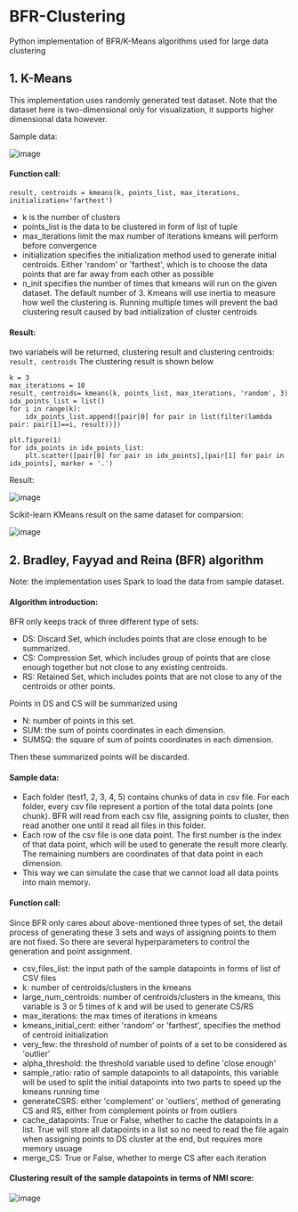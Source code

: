 # BFR-Clustering
Python implementation of BFR/K-Means algorithms used for large data clustering

## 1. K-Means
This implementation uses randomly generated test dataset.
Note that the dataset here is two-dimensional only for visualization, it supports higher dimensional data however.

Sample data:

![image](https://user-images.githubusercontent.com/25105806/115360470-7ff56900-a174-11eb-81df-42ef344b6d06.png)


#### Function call: 
`
result, centroids = kmeans(k, points_list, max_iterations, initialization='farthest')
`
* k is the number of clusters
* points_list is the data to be clustered in form of list of tuple
* max_iterations limit the max number of iterations kmeans will perform before convergence
* initialization specifies the initialization method used to generate initial centroids. Either 'random' or 'farthest', which is to choose the data points that are far away from each other as possible
* n_init specifies the number of times that kmeans will run on the given dataset. The default number of 3. Kmeans will use inertia to measure how well the clustering is. Running multiple times will prevent the bad clustering result caused by bad initialization of cluster centroids

#### Result:
two variabels will be returned, clustering result and clustering centroids: 
`
result, centroids
`
The clustering result is shown below


```
k = 3
max_iterations = 10
result, centroids= kmeans(k, points_list, max_iterations, 'random', 3)
idx_points_list = list()
for i in range(k):
    idx_points_list.append([pair[0] for pair in list(filter(lambda pair: pair[1]==i, result))])

plt.figure(1)
for idx_points in idx_points_list:
    plt.scatter([pair[0] for pair in idx_points],[pair[1] for pair in idx_points], marker = '.')
```

Result:

![image](https://user-images.githubusercontent.com/25105806/115360928-f003ef00-a174-11eb-9153-736ded71d668.png)

Scikit-learn KMeans result on the same dataset for comparsion:

![image](https://user-images.githubusercontent.com/25105806/115361066-1164db00-a175-11eb-867d-7f9cc2c22060.png)


## 2. Bradley, Fayyad and Reina (BFR) algorithm
Note: the implementation uses Spark to load the data from sample dataset.

#### Algorithm introduction:
BFR only keeps track of three different type of sets:
* DS: Discard Set, which includes points that are close enough to be summarized.
* CS: Compression Set, which includes group of points that are close enough together but not close to any existing centroids.
* RS: Retained Set, which includes points that are not close to any of the centroids or other points.

Points in DS and CS will be summarized using
* N: number of points in this set.
* SUM: the sum of points coordinates in each dimension.
* SUMSQ: the square of sum of points coordinates in each dimension.

Then these summarized points will be discarded.

#### Sample data:
* Each folder (test1, 2, 3, 4, 5) contains chunks of data in csv file. For each folder, every csv file represent a portion of the total data points (one chunk). BFR will read from each csv file, assigning points to cluster, then read another one until it read all files in this folder. 
* Each row of the csv file is one data point. The first number is the index of that data point, which will be used to generate the result more clearly. The remaining numbers are coordinates of that data point in each dimension.
* This way we can simulate the case that we cannot load all data points into main memory. 

#### Function call: 
Since BFR only cares about above-mentioned three types of set, the detail process of generating these 3 sets and ways of assigning points to them are not fixed. So there are several hyperparameters to control the generation and point assignment.

* csv_files_list: the input path of the sample datapoints in forms of list of CSV files
* k: number of centroids/clusters in the kmeans
* large_num_centroids: number of centroids/clusters in the kmeans, this variable is 3 or 5 times of k and will be used to generate CS/RS
* max_iterations: the max times of iterations in kmeans
* kmeans_initial_cent: either 'random' or 'farthest', specifies the method of centroid initialization
* very_few: the threshold of number of points of a set to be considered as 'outlier'
* alpha_threshold: the threshold variable used to define 'close enough'
* sample_ratio: ratio of sample datapoints to all datapoints, this variable will be used to split the initial datapoints into two parts to speed up the kmeans running time
* generateCSRS: either 'complement' or 'outliers', method of generating CS and RS, either from complement points or from outliers
* cache_datapoints: True or False, whether to cache the datapoints in a list. True will store all datapoints in a list so no need to read the file again when assigning points to DS cluster at the end, but requires more memory usuage
* merge_CS: True or False, whether to merge CS after each iteration

#### Clustering result of the sample datapoints in terms of NMI score:

![image](https://user-images.githubusercontent.com/25105806/115365343-25aad700-a179-11eb-819d-8d7da4e2992c.png)
